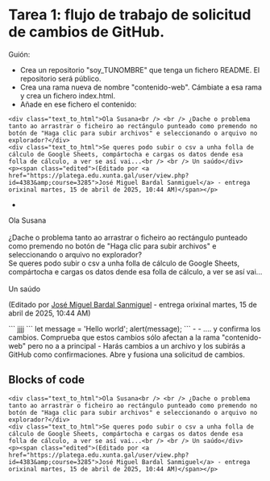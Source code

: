 # Tarea 1: flujo de trabajo de solicitud de cambios de GitHub.

Guión:
- Crea un repositorio "soy_TUNOMBRE" que tenga un fichero README. El repositorio será público.
- Crea una rama nueva de nombre  "contenido-web". Cámbiate a esa rama y crea un fichero index.html.
- Añade en ese fichero el contenido:
```
<div class="text_to_html">Ola Susana<br /> <br /> ¿Dache o problema tanto ao arrastrar o ficheiro ao rectángulo punteado como premendo no botón de "Haga clic para subir archivos" e seleccionando o arquivo no explorador?</div>
<div class="text_to_html">Se queres podo subir o csv a unha folla de cálculo de Google Sheets, compártocha e cargas os datos dende esa folla de cálculo, a ver se así vai...<br /> <br /> Un saúdo</div>
<p><span class="edited">(Editado por <a href="https://platega.edu.xunta.gal/user/view.php?id=4383&amp;course=3285">José Miguel Bardal Sanmiguel</a> - entrega orixinal martes, 15 de abril de 2025, 10:44 AM)</span></p>
```
- 
  ```
<div class="text_to_html">Ola Susana<br /> <br /> ¿Dache o problema tanto ao arrastrar o ficheiro ao rectángulo punteado como premendo no botón de "Haga clic para subir archivos" e seleccionando o arquivo no explorador?</div>
<div class="text_to_html">Se queres podo subir o csv a unha folla de cálculo de Google Sheets, compártocha e cargas os datos dende esa folla de cálculo, a ver se así vai...<br /> <br /> Un saúdo</div>
<p><span class="edited">(Editado por <a href="https://platega.edu.xunta.gal/user/view.php?id=4383&amp;course=3285">José Miguel Bardal Sanmiguel</a> - entrega orixinal martes, 15 de abril de 2025, 10:44 AM)</span></p>
  ```
  jjjj
  ```
let message = 'Hello world';
alert(message);
```
-
- .... y confirma los cambios. Comprueba que estos cambios sólo afectan a la rama "contenido-web" pero no a a principal
- Harás cambios a un archivo y los subirás a GitHub como confirmaciones.
    Abre y fusiona una solicitud de cambios.

## Blocks of code

```
<div class="text_to_html">Ola Susana<br /> <br /> ¿Dache o problema tanto ao arrastrar o ficheiro ao rectángulo punteado como premendo no botón de "Haga clic para subir archivos" e seleccionando o arquivo no explorador?</div>
<div class="text_to_html">Se queres podo subir o csv a unha folla de cálculo de Google Sheets, compártocha e cargas os datos dende esa folla de cálculo, a ver se así vai...<br /> <br /> Un saúdo</div>
<p><span class="edited">(Editado por <a href="https://platega.edu.xunta.gal/user/view.php?id=4383&amp;course=3285">José Miguel Bardal Sanmiguel</a> - entrega orixinal martes, 15 de abril de 2025, 10:44 AM)</span></p>
```


    
